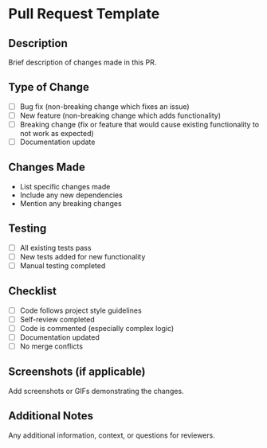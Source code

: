 # Pull Request Template

## Description
Brief description of changes made in this PR.

## Type of Change
- [ ] Bug fix (non-breaking change which fixes an issue)
- [ ] New feature (non-breaking change which adds functionality)
- [ ] Breaking change (fix or feature that would cause existing functionality to not work as expected)
- [ ] Documentation update

## Changes Made
- List specific changes made
- Include any new dependencies
- Mention any breaking changes

## Testing
- [ ] All existing tests pass
- [ ] New tests added for new functionality
- [ ] Manual testing completed

## Checklist
- [ ] Code follows project style guidelines
- [ ] Self-review completed
- [ ] Code is commented (especially complex logic)
- [ ] Documentation updated
- [ ] No merge conflicts

## Screenshots (if applicable)
Add screenshots or GIFs demonstrating the changes.

## Additional Notes
Any additional information, context, or questions for reviewers.